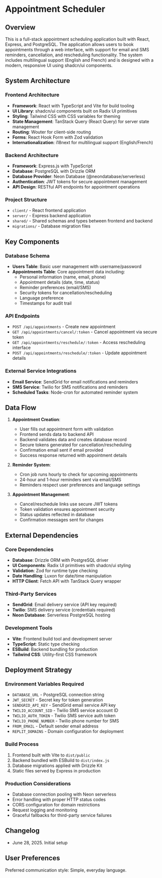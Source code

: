 # Appointment Scheduler

## Overview

This is a full-stack appointment scheduling application built with React, Express, and PostgreSQL. The application allows users to book appointments through a web interface, with support for email and SMS reminders, cancellation, and rescheduling functionality. The system includes multilingual support (English and French) and is designed with a modern, responsive UI using shadcn/ui components.

## System Architecture

### Frontend Architecture
- **Framework**: React with TypeScript and Vite for build tooling
- **UI Library**: shadcn/ui components built on Radix UI primitives
- **Styling**: Tailwind CSS with CSS variables for theming
- **State Management**: TanStack Query (React Query) for server state management
- **Routing**: Wouter for client-side routing
- **Forms**: React Hook Form with Zod validation
- **Internationalization**: i18next for multilingual support (English/French)

### Backend Architecture
- **Framework**: Express.js with TypeScript
- **Database**: PostgreSQL with Drizzle ORM
- **Database Provider**: Neon Database (@neondatabase/serverless)
- **Authentication**: JWT tokens for secure appointment management
- **API Design**: RESTful API endpoints for appointment operations

### Project Structure
- `client/` - React frontend application
- `server/` - Express backend application
- `shared/` - Shared schemas and types between frontend and backend
- `migrations/` - Database migration files

## Key Components

### Database Schema
- **Users Table**: Basic user management with username/password
- **Appointments Table**: Core appointment data including:
  - Personal information (name, email, phone)
  - Appointment details (date, time, status)
  - Reminder preferences (email/SMS)
  - Security tokens for cancellation/rescheduling
  - Language preference
  - Timestamps for audit trail

### API Endpoints
- `POST /api/appointments` - Create new appointment
- `GET /api/appointments/cancel/:token` - Cancel appointment via secure token
- `GET /api/appointments/reschedule/:token` - Access rescheduling interface
- `POST /api/appointments/reschedule/:token` - Update appointment details

### External Service Integrations
- **Email Service**: SendGrid for email notifications and reminders
- **SMS Service**: Twilio for SMS notifications and reminders
- **Scheduled Tasks**: Node-cron for automated reminder system

## Data Flow

1. **Appointment Creation**:
   - User fills out appointment form with validation
   - Frontend sends data to backend API
   - Backend validates data and creates database record
   - Secure tokens generated for cancellation/rescheduling
   - Confirmation email sent if email provided
   - Success response returned with appointment details

2. **Reminder System**:
   - Cron job runs hourly to check for upcoming appointments
   - 24-hour and 1-hour reminders sent via email/SMS
   - Reminders respect user preferences and language settings

3. **Appointment Management**:
   - Cancel/reschedule links use secure JWT tokens
   - Token validation ensures appointment security
   - Status updates reflected in database
   - Confirmation messages sent for changes

## External Dependencies

### Core Dependencies
- **Database**: Drizzle ORM with PostgreSQL driver
- **UI Components**: Radix UI primitives with shadcn/ui styling
- **Validation**: Zod for runtime type checking
- **Date Handling**: Luxon for date/time manipulation
- **HTTP Client**: Fetch API with TanStack Query wrapper

### Third-Party Services
- **SendGrid**: Email delivery service (API key required)
- **Twilio**: SMS delivery service (credentials required)
- **Neon Database**: Serverless PostgreSQL hosting

### Development Tools
- **Vite**: Frontend build tool and development server
- **TypeScript**: Static type checking
- **ESBuild**: Backend bundling for production
- **Tailwind CSS**: Utility-first CSS framework

## Deployment Strategy

### Environment Variables Required
- `DATABASE_URL` - PostgreSQL connection string
- `JWT_SECRET` - Secret key for token generation
- `SENDGRID_API_KEY` - SendGrid email service API key
- `TWILIO_ACCOUNT_SID` - Twilio SMS service account ID
- `TWILIO_AUTH_TOKEN` - Twilio SMS service auth token
- `TWILIO_PHONE_NUMBER` - Twilio phone number for SMS
- `FROM_EMAIL` - Default sender email address
- `REPLIT_DOMAINS` - Domain configuration for deployment

### Build Process
1. Frontend built with Vite to `dist/public`
2. Backend bundled with ESBuild to `dist/index.js`
3. Database migrations applied with Drizzle Kit
4. Static files served by Express in production

### Production Considerations
- Database connection pooling with Neon serverless
- Error handling with proper HTTP status codes
- CORS configuration for domain restrictions
- Request logging and monitoring
- Graceful fallbacks for third-party service failures

## Changelog
- June 28, 2025. Initial setup

## User Preferences

Preferred communication style: Simple, everyday language.